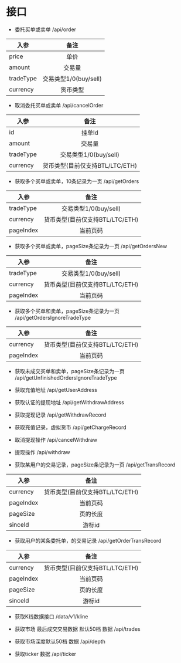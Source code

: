 # 接口
 - 委托买单或卖单
/api/order

|入参|备注|
| ------------- |:-------------:|
|price|单价|
|amount|交易量|
|tradeType|交易类型1/0(buy/sell)|
|currency|货币类型|

 - 取消委托买单或卖单
/api/cancelOrder

|入参|备注|
| ------------- |:-------------:|
|id|挂单Id|
|amount|交易量|
|tradeType|交易类型1/0(buy/sell)|
|currency|货币类型(目前仅支持BTL/LTC/ETH)|

 - 获取多个买单或卖单，10条记录为一页
/api/getOrders

|入参|备注|
| ------------- |:-------------:|
|tradeType|交易类型1/0(buy/sell)|
|currency|货币类型(目前仅支持BTL/LTC/ETH)|
|pageIndex|当前页码|

 - 获取多个买单或卖单，pageSize条记录为一页
/api/getOrdersNew

|入参|备注|
| ------------- |:-------------:|
|tradeType|交易类型1/0(buy/sell)|
|currency|货币类型(目前仅支持BTL/LTC/ETH)|
|pageIndex|当前页码|

 - 获取多个买单和卖单，pageSize条记录为一页
/api/getOrdersIgnoreTradeType

|入参|备注|
| ------------- |:-------------:|
|currency|货币类型(目前仅支持BTL/LTC/ETH)|
|pageIndex|当前页码|


 - 获取未成交买单和卖单，pageSize条记录为一页
/api/getUnfinishedOrdersIgnoreTradeType


 - 获取充值地址
/api/getUserAddress

 - 获取认证的提现地址
/api/getWithdrawAddress

 - 获取提现记录
/api/getWithdrawRecord

 - 获取充值记录，虚拟货币
/api/getChargeRecord

 - 取消提现操作
/api/cancelWithdraw

 - 提现操作
/api/withdraw

 - 获取某用户的交易记录，pageSize条记录为一页
/api/getTransRecord

|入参|备注|
| ------------- |:-------------:|
|currency|货币类型(目前仅支持BTL/LTC/ETH)|
|pageIndex|当前页码|
|pageSize|页的长度|
|sinceId|游标id|

 - 获取用户的某条委托单，的交易记录
/api/getOrderTransRecord

|入参|备注|
| ------------- |:-------------:|
|currency|货币类型(目前仅支持BTL/LTC/ETH)|
|pageIndex|当前页码|
|pageSize|页的长度|
|sinceId|游标id|

 - 获取K线数据接口
/data/v1/kline

 - 获取市场 最后成交交易数据   默认50档 数据
/api/trades

 - 获取市场深度默认50档 数据
/api/depth

 - 获取ticker 数据
/api/ticker
